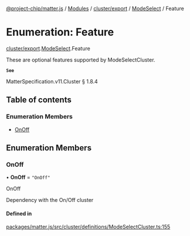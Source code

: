 [@project-chip/matter.js](../README.md) / [Modules](../modules.md) / [cluster/export](../modules/cluster_export.md) / [ModeSelect](../modules/cluster_export.ModeSelect.md) / Feature

# Enumeration: Feature

[cluster/export](../modules/cluster_export.md).[ModeSelect](../modules/cluster_export.ModeSelect.md).Feature

These are optional features supported by ModeSelectCluster.

**`See`**

MatterSpecification.v11.Cluster § 1.8.4

## Table of contents

### Enumeration Members

- [OnOff](cluster_export.ModeSelect.Feature.md#onoff)

## Enumeration Members

### OnOff

• **OnOff** = ``"OnOff"``

OnOff

Dependency with the On/Off cluster

#### Defined in

[packages/matter.js/src/cluster/definitions/ModeSelectCluster.ts:155](https://github.com/project-chip/matter.js/blob/2d9f2165d2672864fda3496a6d0d5f93597f82c6/packages/matter.js/src/cluster/definitions/ModeSelectCluster.ts#L155)
